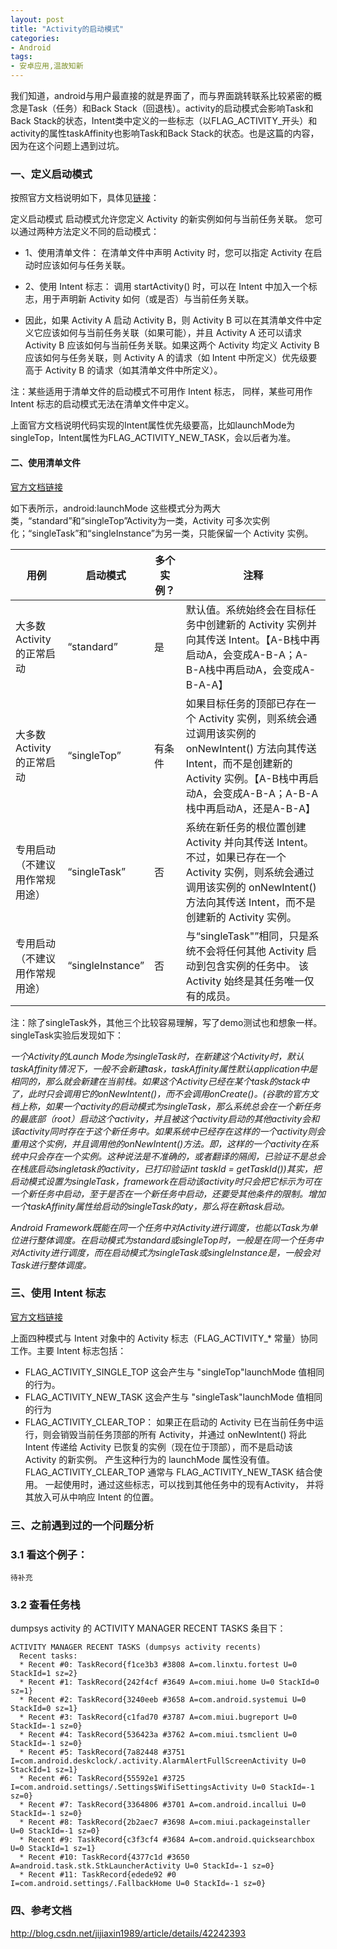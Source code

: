 ```yaml
---
layout: post
title: "Activity的启动模式"
categories:
- Android
tags:
- 安卓应用,温故知新
---
```


我们知道，android与用户最直接的就是界面了，而与界面跳转联系比较紧密的概念是Task（任务）和Back Stack（回退栈）。activity的启动模式会影响Task和Back Stack的状态，Intent类中定义的一些标志（以FLAG_ACTIVITY_开头）和activity的属性taskAffinity也影响Task和Back Stack的状态。也是这篇的内容，因为在这个问题上遇到过坑。

### 一、定义启动模式
按照官方文档说明如下，具体见[链接](https://developer.android.com/guide/components/tasks-and-back-stack.html?hl=zh-cn#ActivityState)：


定义启动模式
启动模式允许您定义 Activity 的新实例如何与当前任务关联。 您可以通过两种方法定义不同的启动模式：

- 1、使用清单文件：
在清单文件中声明 Activity 时，您可以指定 Activity 在启动时应该如何与任务关联。

- 2、使用 Intent 标志：
调用 startActivity() 时，可以在 Intent 中加入一个标志，用于声明新 Activity 如何（或是否）与当前任务关联。

- 因此，如果 Activity A 启动 Activity B，则 Activity B 可以在其清单文件中定义它应该如何与当前任务关联（如果可能），并且 Activity A 还可以请求 Activity B 应该如何与当前任务关联。如果这两个 Activity 均定义 Activity B 应该如何与任务关联，则 Activity A 的请求（如 Intent 中所定义）优先级要高于 Activity B 的请求（如其清单文件中所定义）。

注：某些适用于清单文件的启动模式不可用作 Intent 标志，
同样，某些可用作 Intent 标志的启动模式无法在清单文件中定义。

上面官方文档说明代码实现的Intent属性优先级要高，比如launchMode为singleTop，Intent属性为FLAG_ACTIVITY_NEW_TASK，会以后者为准。

#### 二、使用清单文件
[官方文档链接](https://developer.android.com/guide/topics/manifest/activity-element.html?hl=zh-cn)

如下表所示，android:launchMode 这些模式分为两大类，“standard”和“singleTop”Activity为一类，Activity 可多次实例化；“singleTask”和“singleInstance”为另一类，只能保留一个 Activity 实例。

用例 | 启动模式 | 多个实例？ | 注释
---|---|---|---
大多数 Activity 的正常启动 | “standard” | 是 | 默认值。系统始终会在目标任务中创建新的 Activity 实例并向其传送 Intent。【A-B栈中再启动A，会变成A-B-A；A-B-A栈中再启动A，会变成A-B-A-A】
大多数 Activity 的正常启动 | “singleTop” | 有条件 | 如果目标任务的顶部已存在一个 Activity 实例，则系统会通过调用该实例的 onNewIntent() 方法向其传送 Intent，而不是创建新的 Activity 实例。【A-B栈中再启动A，会变成A-B-A；A-B-A栈中再启动A，还是A-B-A】
专用启动（不建议用作常规用途）| “singleTask” | 否 | 系统在新任务的根位置创建 Activity 并向其传送 Intent。 不过，如果已存在一个 Activity 实例，则系统会通过调用该实例的 onNewIntent() 方法向其传送 Intent，而不是创建新的 Activity 实例。
专用启动（不建议用作常规用途）| “singleInstance” | 否 | 与“singleTask"”相同，只是系统不会将任何其他 Activity 启动到包含实例的任务中。 该 Activity 始终是其任务唯一仅有的成员。


注：除了singleTask外，其他三个比较容易理解，写了demo测试也和想象一样。singleTask实验后发现如下：

*一个Activity的Launch Mode为singleTask时，在新建这个Activity时，默认taskAffinity情况下，一般不会新建task，taskAffinity属性默认application中是相同的，那么就会新建在当前栈。如果这个Activity已经在某个task的stack中了，此时只会调用它的onNewIntent()，而不会调用onCreate()。(谷歌的官方文档上称，如果一个activity的启动模式为singleTask，那么系统总会在一个新任务的最底部（root）启动这个activity，并且被这个activity启动的其他activity会和该activity同时存在于这个新任务中。如果系统中已经存在这样的一个activity则会重用这个实例，并且调用他的onNewIntent()方法。即，这样的一个activity在系统中只会存在一个实例。这种说法是不准确的，或者翻译的隔阂，已验证不是总会在栈底启动singletask的activity，已打印验证int taskId = getTaskId())其实，把启动模式设置为singleTask，framework在启动该activity时只会把它标示为可在一个新任务中启动，至于是否在一个新任务中启动，还要受其他条件的限制。增加一个taskAffinity属性给启动的singleTask的aty，那么将在新task启动。*

*Android Framework既能在同一个任务中对Activity进行调度，也能以Task为单位进行整体调度。在启动模式为standard或singleTop时，一般是在同一个任务中对Activity进行调度，而在启动模式为singleTask或singleInstance是，一般会对Task进行整体调度。*

### 三、使用 Intent 标志
[官方文档链接](https://developer.android.com/guide/components/tasks-and-back-stack.html?hl=zh-cn)

上面四种模式与 Intent 对象中的 Activity 标志（FLAG_ACTIVITY_* 常量）协同工作。主要 Intent 标志包括：
- FLAG_ACTIVITY_SINGLE_TOP 这会产生与 "singleTop"launchMode 值相同的行为。
- FLAG_ACTIVITY_NEW_TASK 这会产生与 "singleTask"launchMode 值相同的行为
- FLAG_ACTIVITY_CLEAR_TOP：
如果正在启动的 Activity 已在当前任务中运行，则会销毁当前任务顶部的所有 Activity，并通过 onNewIntent() 将此 Intent 传递给 Activity 已恢复的实例（现在位于顶部），而不是启动该 Activity 的新实例。
产生这种行为的 launchMode 属性没有值。FLAG_ACTIVITY_CLEAR_TOP 通常与 FLAG_ACTIVITY_NEW_TASK 结合使用。
一起使用时，通过这些标志，可以找到其他任务中的现有Activity，
并将其放入可从中响应 Intent 的位置。


### 三、之前遇到过的一个问题分析
### 3.1 看这个例子：
    待补充
### 3.2 查看任务栈
dumpsys activity 的 ACTIVITY MANAGER RECENT TASKS 条目下：

```
ACTIVITY MANAGER RECENT TASKS (dumpsys activity recents)
  Recent tasks:
  * Recent #0: TaskRecord{f1ce3b3 #3808 A=com.linxtu.fortest U=0 StackId=1 sz=2}
  * Recent #1: TaskRecord{242f4cf #3649 A=com.miui.home U=0 StackId=0 sz=1}
  * Recent #2: TaskRecord{3240eeb #3658 A=com.android.systemui U=0 StackId=0 sz=1}
  * Recent #3: TaskRecord{c1fad70 #3787 A=com.miui.bugreport U=0 StackId=-1 sz=0}
  * Recent #4: TaskRecord{536423a #3762 A=com.miui.tsmclient U=0 StackId=-1 sz=0}
  * Recent #5: TaskRecord{7a82448 #3751 I=com.android.deskclock/.activity.AlarmAlertFullScreenActivity U=0 StackId=1 sz=1}
  * Recent #6: TaskRecord{55592e1 #3725 I=com.android.settings/.Settings$WifiSettingsActivity U=0 StackId=-1 sz=0}
  * Recent #7: TaskRecord{3364806 #3701 A=com.android.incallui U=0 StackId=-1 sz=0}
  * Recent #8: TaskRecord{2b2aec7 #3698 A=com.miui.packageinstaller U=0 StackId=-1 sz=0}
  * Recent #9: TaskRecord{c3f3cf4 #3684 A=com.android.quicksearchbox U=0 StackId=1 sz=1}
  * Recent #10: TaskRecord{4377c1d #3650 A=android.task.stk.StkLauncherActivity U=0 StackId=-1 sz=0}
  * Recent #11: TaskRecord{edede92 #0 I=com.android.settings/.FallbackHome U=0 StackId=-1 sz=0}

```

### 四、参考文档
http://blog.csdn.net/jijiaxin1989/article/details/42242393


